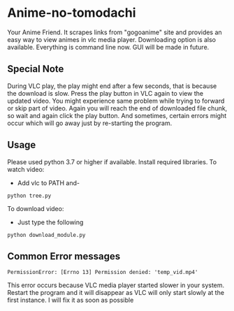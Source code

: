 # Anime-no-tomodachi
Your Anime Friend. It scrapes links from "gogoanime" site and provides an easy way to view animes in vlc media player. Downloading option is also available. Everything is command line now. GUI will be made in future.
## Special Note
During VLC play, the play might end after a few seconds, that is because the download is slow. Press the play button in VLC again to view the updated video. You might experience same problem while trying to forward or skip part of video. Again you will reach the end of downloaded file chunk, so wait and again click the play button. And sometimes, certain errors might occur which will go away just by re-starting the program.
## Usage
Please used python 3.7 or higher if available. Install required libraries.
To watch video:
* Add vlc to PATH and-
```
python tree.py
```
To download video:
* Just type the following
```
python download_module.py
```
## Common Error messages
```
PermissionError: [Errno 13] Permission denied: 'temp_vid.mp4'
```
This error occurs because VLC media player started slower in your system. Restart the program and it will disappear as VLC will only start slowly at the first instance. I will fix it as soon as possible 
